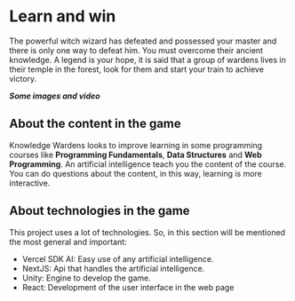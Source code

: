 # Learn and win

The powerful witch wizard has defeated and possessed your master and there is only one way to defeat him. You must overcome their ancient knowledge. A legend is your hope, it is said that a group of wardens lives in their temple in the forest, look for them and start your train to achieve victory.

***Some images and video***

## About the content in the game

Knowledge Wardens looks to improve learning in some programming courses like **Programming Fundamentals**, **Data Structures** and **Web Programming**. An artificial intelligence teach you the content of the course. You can do questions about the content, in this way, learning is more interactive.

## About technologies in the game

This project uses a lot of technologies. So, in this section will be mentioned the most general and important:

- Vercel SDK AI: Easy use of any artificial intelligence.
- NextJS: Api that handles the artificial intelligence.
- Unity: Engine to develop the game.
- React: Development of the user interface in the web page

